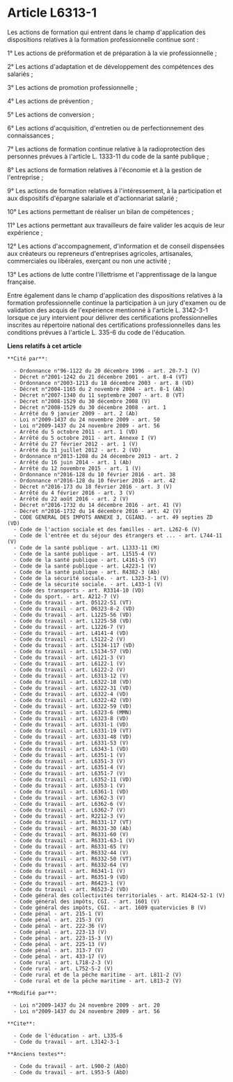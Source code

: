 # Article L6313-1

Les actions de formation qui entrent dans le champ d'application des dispositions relatives à la formation professionnelle
continue sont : 

1° Les actions de préformation et de préparation à la vie professionnelle ; 

2° Les actions d'adaptation et de développement des compétences des salariés ; 

3° Les actions de promotion professionnelle ; 

4° Les actions de prévention ; 

5° Les actions de conversion ; 

6° Les actions d'acquisition, d'entretien ou de perfectionnement des connaissances ; 

7° Les actions de formation continue relative à la radioprotection des personnes prévues à l'article L. 1333-11 du code de la
santé publique ; 

8° Les actions de formation relatives à l'économie et à la gestion de l'entreprise ; 

9° Les actions de formation relatives à l'intéressement, à la participation et aux dispositifs d'épargne salariale et
d'actionnariat salarié ; 

10° Les actions permettant de réaliser un bilan de compétences ; 

11° Les actions permettant aux travailleurs de faire valider les acquis de leur expérience ; 

12° Les actions d'accompagnement, d'information et de conseil dispensées aux créateurs ou repreneurs d'entreprises agricoles,
artisanales, commerciales ou libérales, exerçant ou non une activité ; 

13° Les actions de lutte contre l'illettrisme et l'apprentissage de la langue française. 

Entre également dans le champ d'application des dispositions relatives à la formation professionnelle continue la
participation à un jury d'examen ou de validation des acquis de l'expérience mentionné à l'article L. 3142-3-1 lorsque ce
jury intervient pour délivrer des certifications professionnelles inscrites au répertoire national des certifications
professionnelles dans les conditions prévues à l'article L. 335-6 du code de l'éducation.

**Liens relatifs à cet article**

	**Cité par**:

	  - Ordonnance n°96-1122 du 20 décembre 1996 - art. 20-7-1 (V)
	  - Décret n°2001-1242 du 21 décembre 2001 - art. 8-4 (VT)
	  - Ordonnance n°2003-1213 du 18 décembre 2003 - art. 8 (VD)
	  - Décret n°2004-1165 du 2 novembre 2004 - art. 8-1 (Ab)
	  - Décret n°2007-1340 du 11 septembre 2007 - art. 8 (VT)
	  - Décret n°2008-1529 du 30 décembre 2008 (V)
	  - Décret n°2008-1529 du 30 décembre 2008 - art. 1
	  - Arrêté du 9 janvier 2009 - art. 2 (Ab)
	  - Loi n°2009-1437 du 24 novembre 2009 - art. 50
	  - Loi n°2009-1437 du 24 novembre 2009 - art. 56
	  - Arrêté du 5 octobre 2011 - art. 1 (VD)
	  - Arrêté du 5 octobre 2011 - art. Annexe I (V)
	  - Arrêté du 27 février 2012 - art. 1 (V)
	  - Arrêté du 31 juillet 2012 - art. 2 (VD)
	  - Ordonnance n°2013-1208 du 24 décembre 2013 - art. 2
	  - Arrêté du 16 juin 2014 - art. 1 (Ab)
	  - Arrêté du 12 novembre 2015 - art. 1 (V)
	  - Ordonnance n°2016-128 du 10 février 2016 - art. 38
	  - Ordonnance n°2016-128 du 10 février 2016 - art. 42
	  - Décret n°2016-173 du 18 février 2016 - art. 3 (V)
	  - Arrêté du 4 février 2016 - art. 3 (V)
	  - Arrêté du 22 août 2016 - art. 2 (V)
	  - Décret n°2016-1732 du 14 décembre 2016 - art. 41 (V)
	  - Décret n°2016-1732 du 14 décembre 2016 - art. 42 (V)
	  - CODE GENERAL DES IMPOTS ANNEXE 3, CGIAN3. - art. 49 septies ZD (VD)
	  - Code de l'action sociale et des familles - art. L262-6 (V)
	  - Code de l'entrée et du séjour des étrangers et ... - art. L744-11 (V)
	  - Code de la santé publique - art. L1333-11 (M)
	  - Code de la santé publique - art. L1515-4 (V)
	  - Code de la santé publique - art. L4161-5 (V)
	  - Code de la santé publique - art. L4223-1 (V)
	  - Code de la santé publique - art. R4382-3 (Ab)
	  - Code de la sécurité sociale. - art. L323-3-1 (V)
	  - Code de la sécurité sociale. - art. L433-1 (V)
	  - Code des transports - art. R3314-10 (VD)
	  - Code du sport. - art. A212-7 (V)
	  - Code du travail - art. D5122-51 (VT)
	  - Code du travail - art. D6323-8-2 (VD)
	  - Code du travail - art. L1225-56 (VD)
	  - Code du travail - art. L1225-58 (VD)
	  - Code du travail - art. L1226-7 (V)
	  - Code du travail - art. L4141-4 (VD)
	  - Code du travail - art. L5122-2 (V)
	  - Code du travail - art. L5134-117 (VD)
	  - Code du travail - art. L5134-57 (VD)
	  - Code du travail - art. L6121-3 (V)
	  - Code du travail - art. L6122-1 (V)
	  - Code du travail - art. L6122-2 (V)
	  - Code du travail - art. L6313-12 (V)
	  - Code du travail - art. L6322-18 (VD)
	  - Code du travail - art. L6322-31 (VD)
	  - Code du travail - art. L6322-4 (VD)
	  - Code du travail - art. L6322-42 (VD)
	  - Code du travail - art. L6322-59 (VD)
	  - Code du travail - art. L6323-6 (MMN)
	  - Code du travail - art. L6323-8 (VD)
	  - Code du travail - art. L6331-1 (VD)
	  - Code du travail - art. L6331-19 (VT)
	  - Code du travail - art. L6331-48 (VD)
	  - Code du travail - art. L6331-53 (V)
	  - Code du travail - art. L6343-1 (VD)
	  - Code du travail - art. L6351-1 (V)
	  - Code du travail - art. L6351-3 (V)
	  - Code du travail - art. L6351-4 (V)
	  - Code du travail - art. L6351-7 (V)
	  - Code du travail - art. L6352-11 (VD)
	  - Code du travail - art. L6353-1 (V)
	  - Code du travail - art. L6361-1 (VD)
	  - Code du travail - art. L6362-3 (V)
	  - Code du travail - art. L6362-6 (V)
	  - Code du travail - art. L6362-7 (V)
	  - Code du travail - art. R2212-3 (V)
	  - Code du travail - art. R6331-17 (VT)
	  - Code du travail - art. R6331-30 (Ab)
	  - Code du travail - art. R6331-60 (V)
	  - Code du travail - art. R6331-63-1 (V)
	  - Code du travail - art. R6331-65 (V)
	  - Code du travail - art. R6332-44 (V)
	  - Code du travail - art. R6332-50 (VT)
	  - Code du travail - art. R6332-64 (V)
	  - Code du travail - art. R6341-1 (V)
	  - Code du travail - art. R6351-9 (VD)
	  - Code du travail - art. R6423-1 (V)
	  - Code du travail - art. R6523-2 (VD)
	  - Code général des collectivités territoriales - art. R1424-52-1 (V)
	  - Code général des impôts, CGI. - art. 1601 (V)
	  - Code général des impôts, CGI. - art. 1609 quatervicies B (V)
	  - Code pénal - art. 215-1 (V)
	  - Code pénal - art. 215-3 (V)
	  - Code pénal - art. 222-36 (V)
	  - Code pénal - art. 223-13 (V)
	  - Code pénal - art. 223-15-3 (V)
	  - Code pénal - art. 225-13 (V)
	  - Code pénal - art. 313-7 (V)
	  - Code pénal - art. 433-17 (V)
	  - Code rural - art. L718-2-3 (V)
	  - Code rural - art. L752-5-2 (V)
	  - Code rural et de la pêche maritime - art. L811-2 (V)
	  - Code rural et de la pêche maritime - art. L813-2 (V)

	**Modifié par**:

	  - Loi n°2009-1437 du 24 novembre 2009 - art. 20
	  - Loi n°2009-1437 du 24 novembre 2009 - art. 56

	**Cite**:

	  - Code de l'éducation - art. L335-6
	  - Code du travail - art. L3142-3-1

	**Anciens textes**:

	  - Code du travail - art. L900-2 (AbD)
	  - Code du travail - art. L953-5 (AbD)
